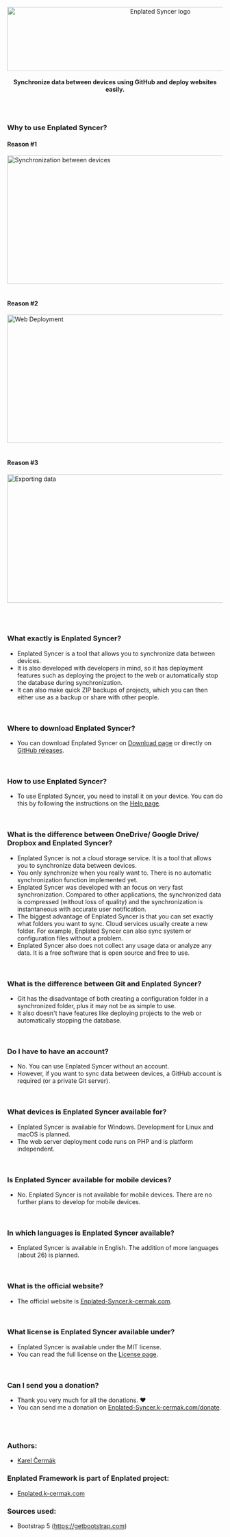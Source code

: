 <p align="center">
    <a href="https://enplated-syncer.k-cermak.com">
        <img src="https://mirror.k-cermak.com/data/logo-v3/logo-enplatedsyncer-bg.svg" width="700" height="150" alt="Enplated Syncer logo">
    </a>
    <br>
        <br>
    <strong>Synchronize data between devices using GitHub and deploy websites easily.</strong>
</p>

<br/>
<br/>

### Why to use Enplated Syncer?
#### Reason #1

<img src="https://mirror.k-cermak.com/data/enplated-syncer/esyncer-icon1-dark.svg" width="1200" height="300" alt="Synchronization between devices">


<br/>
<br/>

#### Reason #2

<img src="https://mirror.k-cermak.com/data/enplated-syncer/esyncer-icon2-dark.svg" width="1200" height="300" alt="Web Deployment">


<br/>
<br/>

#### Reason #3

<img src="https://mirror.k-cermak.com/data/enplated-syncer/esyncer-icon3-dark.svg" width="1200" height="300" alt="Exporting data">


<br/>
<br/>
<br/>
<br/>

### What exactly is Enplated Syncer?
- Enplated Syncer is a tool that allows you to synchronize data between devices.
- It is also developed with developers in mind, so it has deployment features such as deploying the project to the web or automatically stop the database during synchronization.
- It can also make quick ZIP backups of projects, which you can then either use as a backup or share with other people.

<br/>

### Where to download Enplated Syncer?
- You can download Enplated Syncer on <a href="https://enplated-syncer.k-cermak.com/download">Download page</a> or directly on <a href="https://github.com/K-cermak/Enplated-Syncer/releases">GitHub releases</a>.

<br/>

### How to use Enplated Syncer?
- To use Enplated Syncer, you need to install it on your device. You can do this by following the instructions on the <a href="https://enplated-syncer.k-cermak.com/help">Help page</a>.

<br/>

### What is the difference between OneDrive/ Google Drive/ Dropbox and Enplated Syncer?
- Enplated Syncer is not a cloud storage service. It is a tool that allows you to synchronize data between devices.
- You only synchronize when you really want to. There is no automatic synchronization function implemented yet. 
- Enplated Syncer was developed with an focus on very fast synchronization. Compared to other applications, the synchronized data is compressed (without loss of quality) and the synchronization is instantaneous with accurate user notification.
- The biggest advantage of Enplated Syncer is that you can set exactly what folders you want to sync. Cloud services usually create a new folder. For example, Enplated Syncer can also sync system or configuration files without a problem.
- Enplated Syncer also does not collect any usage data or analyze any data. It is a free software that is open source and free to use.

<br/>

### What is the difference between Git and Enplated Syncer?
- Git has the disadvantage of both creating a configuration folder in a synchronized folder, plus it may not be as simple to use.
- It also doesn't have features like deploying projects to the web or automatically stopping the database.

<br/>

### Do I have to have an account?
- No. You can use Enplated Syncer without an account.
- However, if you want to sync data between devices, a GitHub account is required (or a private Git server).

<br/>

### What devices is Enplated Syncer available for?
- Enplated Syncer is available for Windows. Development for Linux and macOS is planned.
- The web server deployment code runs on PHP and is platform independent.

<br/>

### Is Enplated Syncer available for mobile devices?
- No. Enplated Syncer is not available for mobile devices. There are no further plans to develop for mobile devices.

<br/>

### In which languages is Enplated Syncer available?
- Enplated Syncer is available in English. The addition of more languages (about 26) is planned.

<br/>

### What is the official website?
- The official website is <a href="https://enplated-syncer.k-cermak.com">Enplated-Syncer.k-cermak.com</a>.

<br/>

### What license is Enplated Syncer available under?
- Enplated Syncer is available under the MIT license.
- You can read the full license on the <a href="https://enplated-syncer.k-cermak.com/license">License page</a>.

<br/>

### Can I send you a donation?
- Thank you very much for all the donations. ❤️
- You can send me a donation on <a href="https://enplated-syncer.k-cermak.com/donate">Enplated-Syncer.k-cermak.com/donate</a>.

<br/>
<br/>

### Authors:
- <a href="https://k-cermak.com">Karel Čermák</a>

### Enplated Framework is part of Enplated project:
- <a href="https://enplated.k-cermak.com">Enplated.k-cermak.com</a>

### Sources used:
- Bootstrap 5 (https://getbootstrap.com)